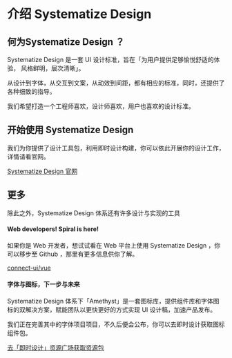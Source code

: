 # 介绍 Systematize Design
## 何为Systematize Design ？

Systematize Design 是一套 UI 设计标准，旨在「为用户提供足够愉悦舒适的体验，
风格鲜明，层次清晰」。

从设计到字体，从交互到文案，从动效到间距，都有相应的标准，同时，还提供了各种细致的指导。

我们希望打造一个工程师喜欢，设计师喜欢，用户也喜欢的设计标准。

## 开始使用 Systematize Design

我们为你提供了设计工具包，利用即时设计构建，你可以依此开展你的设计工作，详情请看官网。

[Systematize Design 官网](https://connect.ourstudio.top/)

## 更多

除此之外，Systematize Design 体系还有许多设计与实现的工具

#### Web developers! Spiral is here!

如果你是 Web 开发者，想试试看在 Web 平台上使用 Systematize Design ，你可以移步至 Github ，那里有更多信息供你了解。

[connect-ui/vue](https://github.com/connect-ui/vue)

#### 字体与图标，下一步与未来

Systematize Design 体系下「Amethyst」是一套图标库，提供组件库和字体图标的双解决方案，赋能团队以更快更好的方式实现 UI 设计稿，加速产品发布。

我们正在完善其中的字体项目项目，不久后便会公布，你可以去即时设计获取图标组件包。

[去「即时设计」资源广场获取资源包](https://js.design/resourceDetails?id=626d50d6b6d9719d31414821)